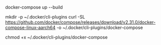 docker-compose up --build


mkdir -p ~/.docker/cli-plugins
curl -SL https://github.com/docker/compose/releases/download/v2.31.0/docker-compose-linux-aarch64 -o ~/.docker/cli-plugins/docker-compose

chmod +x ~/.docker/cli-plugins/docker-compose